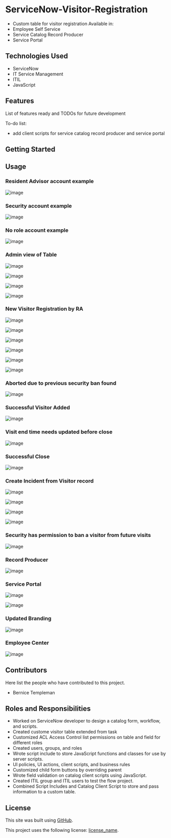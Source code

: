 # ServiceNow-Visitor-Registration

- Custom table for visitor registration
Available in:
- Employee Self Service
- Service Catalog Record Producer
- Service Portal

## Technologies Used
- ServiceNow
- IT Service Management
- ITIL
- JavaScript

## Features

List of features ready and TODOs for future development

To-do list:
- add client scripts for service catalog record producer and service portal

## Getting Started

## Usage

### Resident Advisor account example
![image](https://user-images.githubusercontent.com/12488769/147842304-593576ab-7964-440b-97bd-bd2af51e24e7.png)

### Security account example
![image](https://user-images.githubusercontent.com/12488769/147842319-7961b27b-64d0-4abb-8810-22d035db8b5a.png)

### No role account example
![image](https://user-images.githubusercontent.com/12488769/147842331-e8fb7262-8258-40f3-ab51-20788b89a370.png)

### Admin view of Table
![image](https://user-images.githubusercontent.com/12488769/147842376-fdcb8331-e47f-4a46-9d40-0e9424aa575b.png)

![image](https://user-images.githubusercontent.com/12488769/147842405-6cc15e6d-e96a-4215-9d1d-a87b88b5cb3c.png)

![image](https://user-images.githubusercontent.com/12488769/147842420-54015856-6196-4284-aa8f-f2b3b2c21318.png)

![image](https://user-images.githubusercontent.com/12488769/147842434-97923a75-e663-425d-b68a-7d47d63b080f.png)

### New Visitor Registration by RA
![image](https://user-images.githubusercontent.com/12488769/147842498-76699680-555b-474b-828a-6013dca86026.png)

![image](https://user-images.githubusercontent.com/12488769/147842509-44c0652d-6f81-45fc-bf01-65416f5ec3d5.png)

![image](https://user-images.githubusercontent.com/12488769/147842531-d37d8c89-5327-462e-8824-3a98a95864bb.png)

![image](https://user-images.githubusercontent.com/12488769/147842544-4d9e9f57-fa97-4ee6-a29d-a524e3e4affc.png)

![image](https://user-images.githubusercontent.com/12488769/147842553-ffa199e1-b503-4610-9ed4-21e109786013.png)

![image](https://user-images.githubusercontent.com/12488769/147842561-82500ce8-4243-421c-8e2f-dceecd7da9ca.png)

### Aborted due to previous security ban found
![image](https://user-images.githubusercontent.com/12488769/147842642-3c08b303-1a67-424c-98ef-dbb2fa4d6d32.png)

### Successful Visitor Added
![image](https://user-images.githubusercontent.com/12488769/147842699-f212415e-4306-4947-86e4-66d1b903d978.png)

### Visit end time needs updated before close
![image](https://user-images.githubusercontent.com/12488769/147842728-5866a790-f22e-44f7-add2-e9194daf8b14.png)

### Successful Close
![image](https://user-images.githubusercontent.com/12488769/147842746-963ea632-d089-4f0f-a5c9-0569c55ec59f.png)

### Create Incident from Visitor record
![image](https://user-images.githubusercontent.com/12488769/147842797-384a4986-2c0c-422e-aebf-7c38fea6e4a2.png)

![image](https://user-images.githubusercontent.com/12488769/147842810-d460b532-3718-4c7f-8c60-ffdfb77c5a83.png)

![image](https://user-images.githubusercontent.com/12488769/147842826-f75f7ae0-6285-4929-b552-13961358a572.png)

![image](https://user-images.githubusercontent.com/12488769/147842845-92471595-efaa-47cd-a631-f85230f76351.png)

### Security has permission to ban a visitor from future visits
![image](https://user-images.githubusercontent.com/12488769/147842869-e8d7445f-adae-4f9c-9fee-605f5df76be6.png)

### Record Producer
![image](https://user-images.githubusercontent.com/12488769/147842887-d98638fe-f4d0-4df4-ba3a-edd7a1069f21.png)

### Service Portal
![image](https://user-images.githubusercontent.com/12488769/147842908-ff7c82b3-ed01-4ccc-a3a7-6c9c716daa47.png)

![image](https://user-images.githubusercontent.com/12488769/147842941-8a5923f8-04f8-4e10-9bb2-23796dcb66fa.png)

### Updated Branding
![image](https://user-images.githubusercontent.com/12488769/147843199-6db5c1fb-dd5a-432f-97e9-3c765e4f21c9.png)

### Employee Center
![image](https://user-images.githubusercontent.com/12488769/147843829-63c49bfe-a1d1-417c-bd48-3587e9198e74.png)

## Contributors
Here list the people who have contributed to this project. 
- Bernice Templeman

## Roles and Responsibilities
- Worked on ServiceNow developer to design a catalog form, workflow, and scripts.
- Created custome visitor table extended from task
- Customized ACL Access Control list permissions on table and field for different roles
- Created users, groups, and roles
- Wrote script include to store JavaScript functions and classes for use by server scripts.
- UI policies, UI actions, client scripts, and business rules
- Customized child form buttons by overriding parent
- Wrote field validation on catalog client scripts using JavaScript.
- Created ITIL group and ITIL users to test the flow project.
- Combined Script Includes and Catalog Client Script to store and pass information to a custom table.

## License
This site was built using [GitHub](https://docs.github.com/en/github/writing-on-github/getting-started-with-writing-and-formatting-on-github/basic-writing-and-formatting-syntax#links).

This project uses the following license: [license_name](https://github.com/bernicetempleman/PROJECT-NAME).
